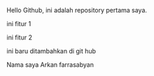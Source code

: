 Hello Github, ini adalah repository pertama saya.

ini fitur 1

ini fitur 2

ini baru ditambahkan di git hub

Nama saya Arkan farrasabyan
